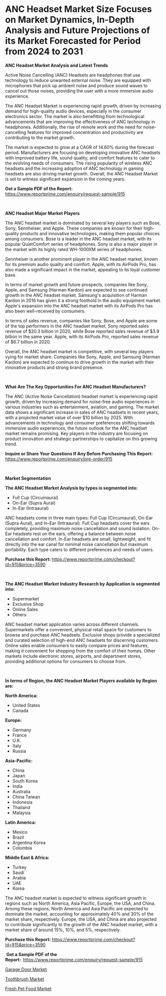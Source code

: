 <p><h1>ANC Headset Market Size Focuses on Market Dynamics, In-Depth Analysis and Future Projections of its Market Forecasted for Period from 2024 to 2031</h1></p><p><strong>ANC Headset Market Analysis and Latest Trends</strong></p>
<p><p>Active Noise Cancelling (ANC) Headsets are headphones that use technology to reduce unwanted external noise. They are equipped with microphones that pick up ambient noise and produce sound waves to cancel out those noises, providing the user with a more immersive audio experience.</p><p>The ANC Headset Market is experiencing rapid growth, driven by increasing demand for high-quality audio devices, especially in the consumer electronics sector. The market is also benefitting from technological advancements that are improving the effectiveness of ANC technology in headphones. Additionally, the rise of remote work and the need for noise-cancelling features for improved concentration and productivity are contributing to the market growth.</p><p>The market is expected to grow at a CAGR of 14.60% during the forecast period. Manufacturers are focusing on developing innovative ANC headsets with improved battery life, sound quality, and comfort features to cater to the evolving needs of consumers. The rising popularity of wireless ANC headsets and the increasing adoption of ANC technology in gaming headsets are also driving market growth. Overall, the ANC Headset Market is set to witness significant expansion in the coming years.</p></p>
<p><strong>Get a Sample PDF of the Report:&nbsp;</strong> <a href="https://www.reportprime.com/enquiry/request-sample/915">https://www.reportprime.com/enquiry/request-sample/915</a></p>
<p>&nbsp;</p>
<p><strong>ANC Headset Major Market Players</strong></p>
<p><p>The ANC headset market is dominated by several key players such as Bose, Sony, Sennheiser, and Apple. These companies are known for their high-quality products and innovative technologies, making them popular choices among consumers. Bose is a leader in the ANC headset market, with its popular QuietComfort series of headphones. Sony is also a major player in the market with its highly rated WH-1000XM series of headphones.</p><p>Sennheiser is another prominent player in the ANC headset market, known for its premium audio quality and comfort. Apple, with its AirPods Pro, has also made a significant impact in the market, appealing to its loyal customer base.</p><p>In terms of market growth and future prospects, companies like Sony, Apple, and Samsung (Harman Kardon) are expected to see continued growth in the ANC headset market. Samsung's acquisition of Harman Kardon in 2016 has given it a strong foothold in the audio equipment market. Apple's expansion into the ANC headset market with its AirPods Pro has also been well-received by consumers.</p><p>In terms of sales revenue, companies like Sony, Bose, and Apple are some of the top performers in the ANC headset market. Sony reported sales revenue of $20.3 billion in 2020, while Bose reported sales revenue of $3.9 billion in the same year. Apple, with its AirPods Pro, reported sales revenue of $6.7 billion in 2020.</p><p>Overall, the ANC headset market is competitive, with several key players vying for market share. Companies like Sony, Apple, and Samsung (Harman Kardon) are expected to continue to drive growth in the market with their innovative products and strong brand presence.</p></p>
<p>&nbsp;</p>
<p><strong>What Are The Key Opportunities For ANC Headset Manufacturers?</strong></p>
<p><p>The ANC (Active Noise Cancellation) headset market is experiencing rapid growth, driven by increasing demand for noise-free audio experiences in various industries such as entertainment, aviation, and gaming. The market data shows a significant increase in sales of ANC headsets in recent years, with a projected market value of over $10 billion by 2025. With advancements in technology and consumer preferences shifting towards immersive audio experiences, the future outlook for the ANC headset market remains promising. Key players in the industry are focusing on product innovation and strategic partnerships to capitalize on this growing trend.</p></p>
<p><strong>Inquire or Share Your Questions If Any Before Purchasing This Report:</strong> <a href="https://www.reportprime.com/enquiry/pre-order/915">https://www.reportprime.com/enquiry/pre-order/915</a></p>
<p>&nbsp;</p>
<p><strong>Market Segmentation</strong></p>
<p><strong>The ANC Headset Market Analysis by types is segmented into:</strong></p>
<p><ul><li>Full Cup (Circumaural)</li><li>On-Ear (Supra Aural)</li><li>In-Ear (Intraaural)</li></ul></p>
<p><p>ANC headsets come in three main types: Full Cup (Circumaural), On-Ear (Supra Aural), and In-Ear (Intraaural). Full Cup headsets cover the ears completely, providing maximum noise cancellation and sound isolation. On-Ear headsets rest on the ears, offering a balance between noise cancellation and comfort. In-Ear headsets are small, lightweight, and fit directly into the ear canal for minimal noise cancellation but maximum portability. Each type caters to different preferences and needs of users.</p></p>
<p><strong>Purchase this Report:&nbsp;</strong><a href="https://www.reportprime.com/checkout?id=915&price=3590">https://www.reportprime.com/checkout?id=915&price=3590</a></p>
<p>&nbsp;</p>
<p><strong>The ANC Headset Market Industry Research by Application is segmented into:</strong></p>
<p><ul><li>Supermarket</li><li>Exclusive Shop</li><li>Online Sales</li><li>Others</li></ul></p>
<p><p>ANC headset market application varies across different channels. Supermarkets offer a convenient, physical retail space for customers to browse and purchase ANC headsets. Exclusive shops provide a specialized and curated selection of high-end ANC headsets for discerning customers. Online sales enable consumers to easily compare prices and features, making it convenient for shopping from the comfort of their homes. Other markets include electronic stores, airports, and department stores, providing additional options for consumers to choose from.</p></p>
<p>&nbsp;</p>
<p><strong>In terms of Region, the ANC Headset Market Players available by Region are:</strong></p>
<p>
    <p> <strong> North America: </strong>
        <ul>
            <li>United States</li>
            <li>Canada</li>
        </ul>
        </p> 
    <p> <strong> Europe: </strong>
        <ul>
            <li>Germany</li>
            <li>France</li>
            <li>U.K.</li>
            <li>Italy</li>
            <li>Russia</li>
        </ul>
        </p> 
    <p> <strong> Asia-Pacific: </strong>
        <ul>
            <li>China</li>
            <li>Japan</li>
            <li>South Korea</li>
            <li>India</li>
            <li>Australia</li>
            <li>China Taiwan</li>
            <li>Indonesia</li>
            <li>Thailand</li>
            <li>Malaysia</li>
        </ul>
        </p> 
    <p> <strong> Latin America: </strong>
        <ul>
            <li>Mexico</li>
            <li>Brazil</li>
            <li>Argentina Korea</li>
            <li>Colombia</li>
        </ul>
        </p> 
    <p> <strong> Middle East & Africa: </strong>
        <ul>
            <li>Turkey</li>
            <li>Saudi</li>
            <li>Arabia</li>
            <li>UAE</li>
            <li>Korea</li>
        </ul>
    </p>
    </p>
<p><p>The ANC headset market is expected to witness significant growth in regions such as North America, Asia Pacific, Europe, the USA, and China. Among these regions, North America and Asia Pacific are expected to dominate the market, accounting for approximately 40% and 30% of the market share, respectively. Europe, the USA, and China are also projected to contribute significantly to the growth of the ANC headset market, with a market share of around 15%, 10%, and 5%, respectively.</p></p>
<p><strong>Purchase this Report: </strong><a href="https://www.reportprime.com/checkout?id=915&price=3590">https://www.reportprime.com/checkout?id=915&price=3590</a></p>
<p>&nbsp;<strong>Get a Sample PDF of the Report:&nbsp;&nbsp;</strong><a href="https://www.reportprime.com/enquiry/request-sample/915">https://www.reportprime.com/enquiry/request-sample/915</a></p>
<p><strong></strong></p>
<p><p><a href="https://github.com/jj19131/Market-Research-Report-List-1/blob/main/garage-door-market.md">Garage Door Market</a></p><p><a href="https://github.com/Sarissaschmalingtr6fz2739/Market-Research-Report-List-1/blob/main/toothbrush-market.md">Toothbrush Market</a></p><p><a href="https://github.com/jodemen/Market-Research-Report-List-1/blob/main/fresh-pet-food-market.md">Fresh Pet Food Market</a></p></p>